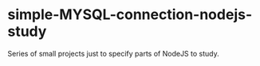 # simple-MYSQL-connection-nodejs-study
Series of small projects just to specify parts of NodeJS to study.
